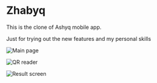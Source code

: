 # Zhabyq
This is the clone of Ashyq mobile app.

Just for trying out the new features and my personal skills  

![Main page](hhttps://github.com/dzhusipov/zhabyq/blob/11f8784c064f0d85176b828fcbb894afaae3cd58/screenshots/main_page.png)

![QR reader](hhttps://github.com/dzhusipov/zhabyq/blob/11f8784c064f0d85176b828fcbb894afaae3cd58/screenshots/qr_reader.png)

![Result screen](hhttps://github.com/dzhusipov/zhabyq/blob/11f8784c064f0d85176b828fcbb894afaae3cd58/screenshots/result_screen.png)